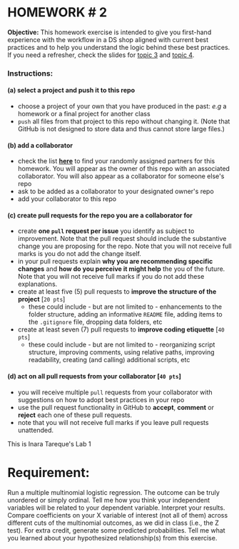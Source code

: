 # HOMEWORK # 2

**Objective:** This homework exercise is intended to give you first-hand experience with the workflow in a DS shop aligned with current best practices and to help you understand the logic behind these best practices. If you need a refresher, check the slides for [topic 3](https://github.com/marco-morales/QMSS-GR5069_Spring2023/tree/main/topic_03) and [topic 4](https://github.com/marco-morales/QMSS-GR5069_Spring2023/tree/main/topic_04).

### Instructions:

#### (a) select a project and push it to this repo

* choose a project of your own that you have produced in the past: *e.g*  a homework or a final project for another class
* `push` all files from that project to this repo without changing it. (Note that GitHub is not designed to store data and thus cannot store large files.)

#### (b) add a collaborator

* check the list [**here**](img/homework-2-assignments.png) to find your randomly assigned partners for this homework. You will appear as the owner of this repo with an associated collaborator. You will also appear as a collaborator for someone else's repo
* ask to be added as a collaborator to your designated owner's repo
* add your collaborator to this repo

#### (c) create pull requests for the repo you are a collaborator for

* create **one `pull` request per issue** you identify as subject to improvement. Note that the pull request should include the substantive change you are proposing for the repo. Note that you will not receive full marks is you do not add the change itself.
* in your pull requests explain **why you are recommending specific changes** and **how do you perceive it might help** the you of the future. Note that you will not receive full marks if you do not add these explanations.
* create at least five (5) pull requests to **improve the structure of the project** [`20 pts`]
    * these could include - but are not limited to -  enhancements to the folder structure, adding an informative `README` file, adding items to the `.gitignore` file, dropping data folders, etc
* create at least seven (7) pull requests to **improve coding etiquette** [`40 pts`]
    * these could include - but are not limited to - reorganizing script structure, improving comments, using relative paths, improving readability, creating (and calling) additional scripts, etc



#### (d) act on all pull requests from your collaborator [`40 pts`]

* you will receive multiple `pull` requests from your collaborator with suggestions on how to adopt best practices in your repo
* use the pull request functionality in GitHub to **accept**, **comment** or **reject** each one of these pull requests.
* note that you will not receive full marks if you leave pull requests unattended.
 
This is Inara Tareque's Lab 1

# Requirement: 
Run a multiple multinomial logistic regression. The outcome can be truly unordered or simply ordinal. Tell me how you think your independent variables will be related to your dependent variable. Interpret your results. Compare coefficients on your X variable of interest (not all of them) across different cuts of the multinomial outcomes, as we did in class (i.e., the Z test). For extra credit, generate some predicted probabilities. Tell me what you learned about your hypothesized relationship(s) from this exercise.
